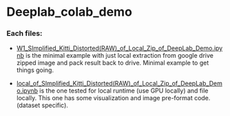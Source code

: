 # Deeplab_colab_demo


### Each files:

* [W1_SImplified_Kitti_Distorted(RAW)_of_Local_Zip_of_DeepLab_Demo.ipynb](https://github.com/Dkaka/Deeplab_colab_demo/blob/main/W1_SImplified_Kitti_Distorted(RAW)_of_Local_Zip_of_DeepLab_Demo.ipynb) is the minimal example with just local extraction from google drive zipped image and pack result back to drive. Minimal example to get things going.

* [local_of_SImplified_Kitti_Distorted(RAW)_of_Local_Zip_of_DeepLab_Demo.ipynb](https://github.com/Dkaka/Deeplab_colab_demo/blob/main/local_of_SImplified_Kitti_Distorted(RAW)_of_Local_Zip_of_DeepLab_Demo.ipynb) is the one tested for local runtime (use GPU locally) and file locally. This one has some visualization and image pre-format code.(dataset specific).
